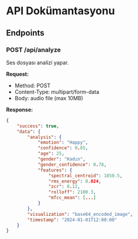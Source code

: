 # API Dokümantasyonu

## Endpoints

### POST /api/analyze
Ses dosyası analizi yapar.

**Request:**
- Method: POST
- Content-Type: multipart/form-data
- Body: audio file (max 10MB)

**Response:**
```json
{
    "success": true,
    "data": {
        "analysis": {
            "emotion": "Happy",
            "confidence": 0.85,
            "age": 25,
            "gender": "Kadın",
            "gender_confidence": 0.78,
            "features": {
                "spectral_centroid": 1850.5,
                "rms_energy": 0.024,
                "zcr": 0.12,
                "rolloff": 2100.3,
                "mfcc_mean": [...]
            }
        },
        "visualization": "base64_encoded_image",
        "timestamp": "2024-01-01T12:00:00"
    }
}